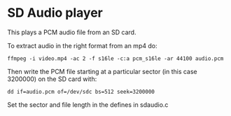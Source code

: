 # SD Audio player

This plays a PCM audio file from an SD card.

To extract audio in the right format from an mp4 do:
```
ffmpeg -i video.mp4 -ac 2 -f s16le -c:a pcm_s16le -ar 44100 audio.pcm
```

Then write the PCM file starting at  a particular sector (in this case 3200000) on the SD card with:
```
dd if=audio.pcm of=/dev/sdc bs=512 seek=3200000
```

Set the sector and file length in the defines in sdaudio.c